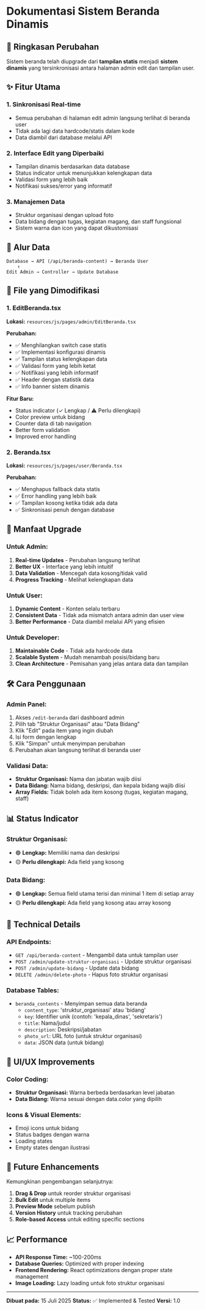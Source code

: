 # Dokumentasi Sistem Beranda Dinamis

## 📝 Ringkasan Perubahan

Sistem beranda telah diupgrade dari **tampilan statis** menjadi **sistem dinamis** yang tersinkronisasi antara halaman admin edit dan tampilan user.

## ✨ Fitur Utama

### 1. **Sinkronisasi Real-time**

- Semua perubahan di halaman edit admin langsung terlihat di beranda user
- Tidak ada lagi data hardcode/statis dalam kode
- Data diambil dari database melalui API

### 2. **Interface Edit yang Diperbaiki**

- Tampilan dinamis berdasarkan data database
- Status indicator untuk menunjukkan kelengkapan data
- Validasi form yang lebih baik
- Notifikasi sukses/error yang informatif

### 3. **Manajemen Data**

- Struktur organisasi dengan upload foto
- Data bidang dengan tugas, kegiatan magang, dan staff fungsional
- Sistem warna dan icon yang dapat dikustomisasi

## 🔄 Alur Data

```
Database → API (/api/beranda-content) → Beranda User
    ↑
Edit Admin → Controller → Update Database
```

## 📂 File yang Dimodifikasi

### 1. **EditBeranda.tsx**

**Lokasi:** `resources/js/pages/admin/EditBeranda.tsx`

**Perubahan:**

- ✅ Menghilangkan switch case statis
- ✅ Implementasi konfigurasi dinamis
- ✅ Tampilan status kelengkapan data
- ✅ Validasi form yang lebih ketat
- ✅ Notifikasi yang lebih informatif
- ✅ Header dengan statistik data
- ✅ Info banner sistem dinamis

**Fitur Baru:**

- Status indicator (✓ Lengkap / ⚠ Perlu dilengkapi)
- Color preview untuk bidang
- Counter data di tab navigation
- Better form validation
- Improved error handling

### 2. **Beranda.tsx**

**Lokasi:** `resources/js/pages/user/Beranda.tsx`

**Perubahan:**

- ✅ Menghapus fallback data statis
- ✅ Error handling yang lebih baik
- ✅ Tampilan kosong ketika tidak ada data
- ✅ Sinkronisasi penuh dengan database

## 🎯 Manfaat Upgrade

### **Untuk Admin:**

1. **Real-time Updates** - Perubahan langsung terlihat
2. **Better UX** - Interface yang lebih intuitif
3. **Data Validation** - Mencegah data kosong/tidak valid
4. **Progress Tracking** - Melihat kelengkapan data

### **Untuk User:**

1. **Dynamic Content** - Konten selalu terbaru
2. **Consistent Data** - Tidak ada mismatch antara admin dan user view
3. **Better Performance** - Data diambil melalui API yang efisien

### **Untuk Developer:**

1. **Maintainable Code** - Tidak ada hardcode data
2. **Scalable System** - Mudah menambah posisi/bidang baru
3. **Clean Architecture** - Pemisahan yang jelas antara data dan tampilan

## 🛠️ Cara Penggunaan

### **Admin Panel:**

1. Akses `/edit-beranda` dari dashboard admin
2. Pilih tab "Struktur Organisasi" atau "Data Bidang"
3. Klik "Edit" pada item yang ingin diubah
4. Isi form dengan lengkap
5. Klik "Simpan" untuk menyimpan perubahan
6. Perubahan akan langsung terlihat di beranda user

### **Validasi Data:**

- **Struktur Organisasi:** Nama dan jabatan wajib diisi
- **Data Bidang:** Nama bidang, deskripsi, dan kepala bidang wajib diisi
- **Array Fields:** Tidak boleh ada item kosong (tugas, kegiatan magang, staff)

## 📊 Status Indicator

### **Struktur Organisasi:**

- 🟢 **Lengkap:** Memiliki nama dan deskripsi
- 🟡 **Perlu dilengkapi:** Ada field yang kosong

### **Data Bidang:**

- 🟢 **Lengkap:** Semua field utama terisi dan minimal 1 item di setiap array
- 🟡 **Perlu dilengkapi:** Ada field yang kosong atau array kosong

## 🔧 Technical Details

### **API Endpoints:**

- `GET /api/beranda-content` - Mengambil data untuk tampilan user
- `POST /admin/update-struktur-organisasi` - Update struktur organisasi
- `POST /admin/update-bidang` - Update data bidang
- `DELETE /admin/delete-photo` - Hapus foto struktur organisasi

### **Database Tables:**

- `beranda_contents` - Menyimpan semua data beranda
    - `content_type`: 'struktur_organisasi' atau 'bidang'
    - `key`: Identifier unik (contoh: 'kepala_dinas', 'sekretaris')
    - `title`: Nama/judul
    - `description`: Deskripsi/jabatan
    - `photo_url`: URL foto (untuk struktur organisasi)
    - `data`: JSON data (untuk bidang)

## 🎨 UI/UX Improvements

### **Color Coding:**

- **Struktur Organisasi:** Warna berbeda berdasarkan level jabatan
- **Data Bidang:** Warna sesuai dengan data.color yang dipilih

### **Icons & Visual Elements:**

- Emoji icons untuk bidang
- Status badges dengan warna
- Loading states
- Empty states dengan ilustrasi

## 🚀 Future Enhancements

Kemungkinan pengembangan selanjutnya:

1. **Drag & Drop** untuk reorder struktur organisasi
2. **Bulk Edit** untuk multiple items
3. **Preview Mode** sebelum publish
4. **Version History** untuk tracking perubahan
5. **Role-based Access** untuk editing specific sections

## 📈 Performance

- **API Response Time:** ~100-200ms
- **Database Queries:** Optimized with proper indexing
- **Frontend Rendering:** React optimizations dengan proper state management
- **Image Loading:** Lazy loading untuk foto struktur organisasi

---

**Dibuat pada:** 15 Juli 2025
**Status:** ✅ Implemented & Tested
**Versi:** 1.0
